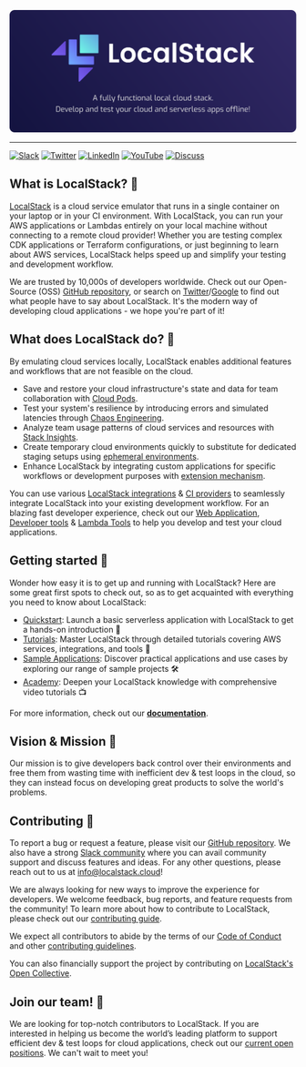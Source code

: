 <p align="center">
    <img src="/assets/localstack-readme-banner.svg" alt="" />
</p>

---

[![Slack](https://img.shields.io/badge/Slack-@localstack-purple.svg)](https://localstack.cloud/slack)
[![Twitter](https://img.shields.io/badge/Twitter-@localstack-9cf.svg)](https://twitter.com/localstack)
[![LinkedIn](https://img.shields.io/badge/LinkedIn-@localstack-darkblue.svg)](https://www.linkedin.com/company/localstack-cloud)
[![YouTube](https://img.shields.io/badge/YouTube-@localstack-red.svg)](https://www.youtube.com/@localstack)
[![Discuss](https://img.shields.io/badge/Discuss-@localstack-white.svg)](https://discuss.localstack.cloud)

## What is LocalStack? 🤔

[LocalStack](https://localstack.cloud) is a cloud service emulator that runs in a single container on your laptop or in your CI environment. With LocalStack, you can run your AWS applications or Lambdas entirely on your local machine without connecting to a remote cloud provider! Whether you are testing complex CDK applications or Terraform configurations, or just beginning to learn about AWS services, LocalStack helps speed up and simplify your testing and development workflow.

We are trusted by 10,000s of developers worldwide. Check out our Open-Source (OSS) [GitHub repository](https://github.com/localstack/localstack), or search on [Twitter](https://twitter.com/search?q=localstack)/[Google](https://www.google.com/search?q=LocalStack+AWS) to find out what people have to say about LocalStack. It's the modern way of developing cloud applications - we hope you're part of it!

## What does LocalStack do? 🤯

By emulating cloud services locally, LocalStack enables additional features and workflows that are not feasible on the cloud.

-   Save and restore your cloud infrastructure's state and data for team collaboration with [Cloud Pods](https://docs.localstack.cloud/user-guide/cloud-pods/).
-   Test your system's resilience by introducing errors and simulated latencies through [Chaos Engineering](https://docs.localstack.cloud/user-guide/chaos-engineering/).
-   Analyze team usage patterns of cloud services and resources with [Stack Insights](https://docs.localstack.cloud/user-guide/web-application/stack-insights/).
-   Create temporary cloud environments quickly to substitute for dedicated staging setups using [ephemeral environments](https://docs.localstack.cloud/user-guide/cloud-sandbox/).
-   Enhance LocalStack by integrating custom applications for specific workflows or development purposes with [extension mechanism](https://docs.localstack.cloud/user-guide/extensions/).

You can use various [LocalStack integrations](https://docs.localstack.cloud/integrations/) & [CI providers](https://docs.localstack.cloud/user-guide/ci/) to seamlessly integrate LocalStack into your existing development workflow. For an blazing fast developer experience, check out our [Web Application](https://docs.localstack.cloud/user-guide/web-application/), [Developer tools](https://docs.localstack.cloud/tools/) & [Lambda Tools](https://docs.localstack.cloud/user-guide/lambda-tools/) to help you develop and test your cloud applications.

## Getting started 🚀

Wonder how easy it is to get up and running with LocalStack? Here are some great first spots to check out, so as to get acquainted with everything you need to know about LocalStack:

-   [Quickstart](https://docs.localstack.cloud/getting-started/quickstart): Launch a basic serverless application with LocalStack to get a hands-on introduction 🚀
-   [Tutorials](https://docs.localstack.cloud/tutorials): Master LocalStack through detailed tutorials covering AWS services, integrations, and tools 📗
-   [Sample Applications](https://docs.localstack.cloud/applications/): Discover practical applications and use cases by exploring our range of sample projects 🛠
-   [Academy](https://docs.localstack.cloud/academy/): Deepen your LocalStack knowledge with comprehensive video tutorials 📺

For more information, check out our [**documentation**](https://docs.localstack.cloud/).

## Vision & Mission 🎯

Our mission is to give developers back control over their environments and free them from wasting time with inefficient dev & test loops in the cloud, so they can instead focus on developing great products to solve the world's problems.

## Contributing 💪

To report a bug or request a feature, please visit our [GitHub repository](https://github.com/localstack/localstack). We also have a strong [Slack community](https://localstack.cloud/slack) where you can avail community support and discuss features and ideas. For any other questions, please reach out to us at [info@localstack.cloud](mailto:info@localstack.cloud)!

We are always looking for new ways to improve the experience for developers. We welcome feedback, bug reports, and feature requests from the community! To learn more about how to contribute to LocalStack, please check out our [contributing guide](https://docs.localstack.cloud/contributing/).

We expect all contributors to abide by the terms of our [Code of Conduct](https://github.com/localstack/.github/blob/main/CODE_OF_CONDUCT.md) and other [contributing guidelines](https://github.com/localstack/.github/blob/main/CONTRIBUTING.md).

You can also financially support the project by contributing on [LocalStack's Open Collective](https://opencollective.com/localstack).

## Join our team! 🤝

We are looking for top-notch contributors to LocalStack. If you are interested in helping us become the world’s leading platform to support efficient dev & test loops for cloud applications, check out our [current open positions](https://localstack.cloud/jobs/). We can't wait to meet you!
